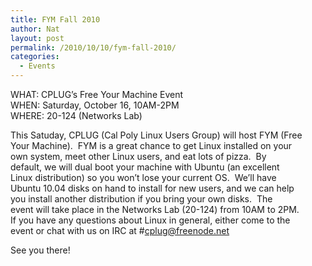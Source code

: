 ```yaml
---
title: FYM Fall 2010
author: Nat
layout: post
permalink: /2010/10/10/fym-fall-2010/
categories:
  - Events
---
```

WHAT: CPLUG&#8217;s Free Your Machine Event  
WHEN: Saturday, October 16, 10AM-2PM  
WHERE: 20-124 (Networks Lab)

This Satuday, CPLUG (Cal Poly Linux Users Group) will host FYM (Free  
Your Machine).  FYM is a great chance to get Linux installed on your  
own system, meet other Linux users, and eat lots of pizza.  By  
default, we will dual boot your machine with Ubuntu (an excellent  
Linux distribution) so you won&#8217;t lose your current OS.  We’ll have  
Ubuntu 10.04 disks on hand to install for new users, and we can help  
you install another distribution if you bring your own disks.  The  
event will take place in the Networks Lab (20-124) from 10AM to 2PM.  
If you have any questions about Linux in general, either come to the  
event or chat with us on IRC at #<cplug@freenode.net>

See you there!